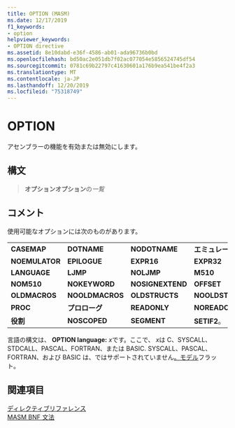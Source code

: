 ```yaml
---
title: OPTION (MASM)
ms.date: 12/17/2019
f1_keywords:
- option
helpviewer_keywords:
- OPTION directive
ms.assetid: 8e10dabd-e36f-4586-ab01-ada96736b0bd
ms.openlocfilehash: bd50ac2e051db7f02ac077054e5856524745df54
ms.sourcegitcommit: 0781c69b22797c41630601a176b9ea541be4f2a3
ms.translationtype: MT
ms.contentlocale: ja-JP
ms.lasthandoff: 12/20/2019
ms.locfileid: "75318749"
---
```

# <a name="option"></a>OPTION

アセンブラーの機能を有効または無効にします。

## <a name="syntax"></a>構文

> **オプションオプション**の*一覧*

## <a name="remarks"></a>コメント

使用可能なオプションには次のものがあります。

|||||
|-|-|-|-|
|**CASEMAP**|**DOTNAME**|**NODOTNAME**|**エミュレーター**|
|**NOEMULATOR**|**EPILOGUE**|**EXPR16**|**EXPR32**|
|**LANGUAGE**|**LJMP**|**NOLJMP**|**M510**|
|**NOM510**|**NOKEYWORD**|**NOSIGNEXTEND**|**OFFSET**|
|**OLDMACROS**|**NOOLDMACROS**|**OLDSTRUCTS**|**NOOLDSTRUCTS**|
|**PROC**|**プロローグ**|**READONLY**|**NOREADONLY**|
|**役割**|**NOSCOPED**|**SEGMENT**|**SETIF2**。|

言語の構文は、 **OPTION language:** <em>x</em>です。ここで、 *x*は C、SYSCALL、STDCALL、PASCAL、FORTRAN、または BASIC.  SYSCALL、PASCAL、FORTRAN、および BASIC は、ではサポートされていません[。モデル](dot-model.md)フラット。

## <a name="see-also"></a>関連項目

[ディレクティブリファレンス](directives-reference.md)\
[MASM BNF 文法](masm-bnf-grammar.md)
